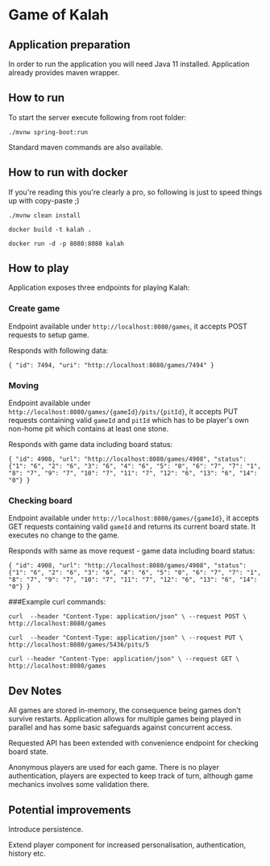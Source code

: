 # Game of Kalah

## Application preparation
In order to run the application you will need Java 11 installed. Application already provides maven wrapper.

## How to run
To start the server execute following from root folder:

`./mvnw spring-boot:run`

Standard maven commands are also available.

## How to run with docker

If you're reading this you're clearly a pro, so following is just to speed things up with copy-paste ;) 

`./mvnw clean install`

`docker build -t kalah .`

`docker run -d -p 8080:8080 kalah`

## How to play
Application exposes three endpoints for playing Kalah:

### Create game
Endpoint available under
`http://localhost:8080/games`, it accepts POST requests to setup game. 

Responds with following data:

`{
"id": 7494,
"uri": "http://localhost:8080/games/7494"
}`

### Moving
Endpoint available under
`http://localhost:8080/games/{gameId}/pits/{pitId}`, it accepts PUT requests containing valid `gameId` and `pitId` which has to be player's own non-home pit which contains at least one stone. 

Responds with game data including board status:

`{
"id": 4908,
"url": "http://localhost:8080/games/4908",
"status": {"1": "6", "2": "6", "3": "6", "4": "6", "5": "0", "6": "7", "7": "1", "8": "7", "9": "7", "10": "7", "11": "7", "12": "6", "13": "6", "14": "0"}
}`

### Checking board
Endpoint available under
`http://localhost:8080/games/{gameId}`, it accepts GET requests containing valid `gameId` and returns its current board state. It executes no change to the game.

Responds with same as move request - game data including board status:

`{
"id": 4908,
"url": "http://localhost:8080/games/4908",
"status": {"1": "6", "2": "6", "3": "6", "4": "6", "5": "0", "6": "7", "7": "1", "8": "7", "9": "7", "10": "7", "11": "7", "12": "6", "13": "6", "14": "0"}
}`

###Example curl commands:

`curl 
--header "Content-Type: application/json" \
--request POST \
http://localhost:8080/games`

`curl 
--header "Content-Type: application/json" \
--request PUT \
http://localhost:8080/games/5436/pits/5`

`curl
--header "Content-Type: application/json" \
--request GET \
http://localhost:8080/games`


## Dev Notes

All games are stored in-memory, the consequence being games don't survive restarts. Application allows for multiple games being played in parallel and has some basic safeguards against concurrent access.

Requested API has been extended with convenience endpoint for checking board state.

Anonymous players are used for each game. There is no player authentication, players are expected to keep track of turn, although game mechanics involves some validation there.


## Potential improvements

Introduce persistence.

Extend player component for increased personalisation, authentication, history etc.